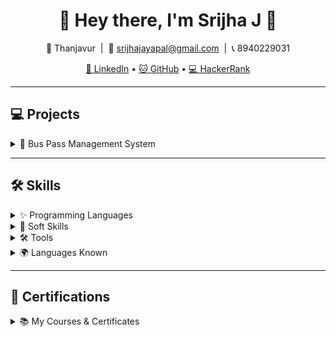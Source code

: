 <h1 align="center">🌸 Hey there, I'm Srijha J 🌸</h1>

<p align="center">
  📍 Thanjavur &nbsp;|&nbsp;
  📧 <a href="mailto:srijhajayapal@gmail.com">srijhajayapal@gmail.com</a> &nbsp;|&nbsp;
  📞 8940229031
</p>

<p align="center">
  <a href="https://www.linkedin.com/in/srijha-jayapal-312aa0257" target="_blank">💼 LinkedIn</a> • 
  <a href="https://github.com/Srijha04" target="_blank">🐱 GitHub</a> • 
  <a href="https://www.hackerrank.com/profile/srijhajayapal" target="_blank">💻 HackerRank</a>
</p>

---

## 💻 Projects

<details>
<summary>🚌 Bus Pass Management System</summary>

Developed a **Bus Pass Management System** using **PHP** and **JavaScript**.

Features:
- 📝 Online pass application  
- ✅ Admin approval system  
- 🎫 Digital pass generation  

> “Simple. Smart. Paperless Travel!”

</details>

---

## 🛠 Skills

<details>
<summary>✨ Programming Languages</summary>

- C (Basics)  
- Python (Basics)  
- Java  
- HTML

</details>

<details>
<summary>🧠 Soft Skills</summary>

- Time Management  
- Adaptability  
- Critical Thinking

</details>

<details>
<summary>🛠 Tools</summary>

- GitHub

</details>

<details>
<summary>🌍 Languages Known</summary>

- Tamil  
- English

</details>

---

## 📜 Certifications

<details>
<summary>📚 My Courses & Certificates</summary>

- Microsoft Azure Fundamentals  
- Java Programming (Udemy)  
- Cloud Computing (NPTEL)  
- Generative
